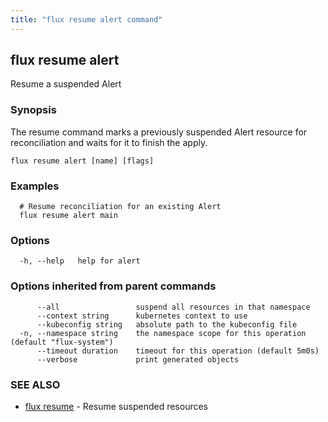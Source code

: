 ```yaml
---
title: "flux resume alert command"
---
```

## flux resume alert

Resume a suspended Alert

### Synopsis

The resume command marks a previously suspended Alert resource for reconciliation and waits for it to
finish the apply.

```
flux resume alert [name] [flags]
```

### Examples

```
  # Resume reconciliation for an existing Alert
  flux resume alert main
```

### Options

```
  -h, --help   help for alert
```

### Options inherited from parent commands

```
      --all                 suspend all resources in that namespace
      --context string      kubernetes context to use
      --kubeconfig string   absolute path to the kubeconfig file
  -n, --namespace string    the namespace scope for this operation (default "flux-system")
      --timeout duration    timeout for this operation (default 5m0s)
      --verbose             print generated objects
```

### SEE ALSO

* [flux resume](../flux_resume/)	 - Resume suspended resources

